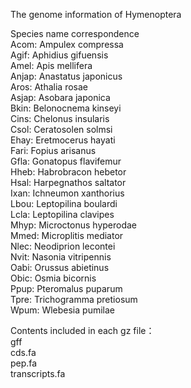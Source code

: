 The genome information of Hymenoptera

Species name correspondence  
Acom: Ampulex compressa  
Agif: Aphidius gifuensis  
Amel: Apis mellifera  
Anjap: Anastatus japonicus  
Aros: Athalia rosae  
Asjap: Asobara japonica  
Bkin: Belonocnema kinseyi  
Cins: Chelonus insularis  
Csol: Ceratosolen solmsi  
Ehay: Eretmocerus hayati  
Fari: Fopius arisanus  
Gfla: Gonatopus flavifemur  
Hheb: Habrobracon hebetor  
Hsal: Harpegnathos saltator  
Ixan: Ichneumon xanthorius  
Lbou: Leptopilina boulardi  
Lcla: Leptopilina clavipes  
Mhyp: Microctonus hyperodae  
Mmed: Microplitis mediator  
Nlec: Neodiprion lecontei  
Nvit: Nasonia vitripennis  
Oabi: Orussus abietinus  
Obic: Osmia bicornis  
Ppup: Pteromalus puparum  
Tpre: Trichogramma pretiosum  
Wpum: Wlebesia pumilae  

Contents included in each gz file：  
gff  
cds.fa  
pep.fa  
transcripts.fa  
